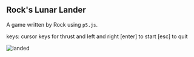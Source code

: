 ## Rock's Lunar Lander
A game written by Rock using `p5.js`.

keys: cursor keys for thrust and left and right
[enter] to start
[esc] to quit

![landed](images/lander1.png "Landed!")

